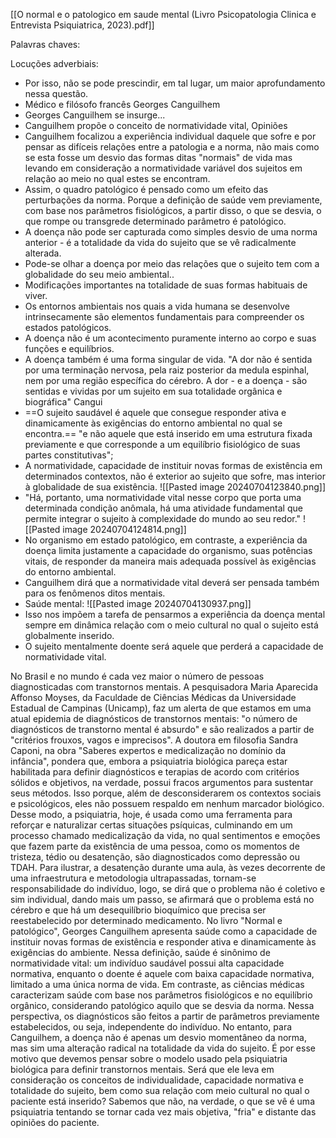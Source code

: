[[O normal e o patologico em saude mental (Livro Psicopatologia Clinica e Entrevista Psiquiatrica, 2023).pdf]]

Palavras chaves: 

Locuções adverbiais: 
* Por isso, não se pode prescindir, em tal lugar, um maior aprofundamento nessa questão. 
* Médico e filósofo francês Georges Canguilhem
* Georges Canguilhem se insurge... 
* Canguilhem propõe o conceito de normatividade vital,
Opiniões
* Canguilhem focalizou a experiência individual daquele que sofre e por pensar as difíceis relações entre a patologia e a norma, não mais como se esta fosse um desvio das formas ditas "normais" de vida mas levando em consideração a normatividade variável dos sujeitos em relação ao meio no qual estes se encontram. 
* Assim, o quadro patológico é pensado como um efeito das perturbações da norma. Porque a definição de saúde vem previamente, com base nos parâmetros fisiológicos, a partir disso, o que se desvia, o que rompe ou transgrede determinado parâmetro é patológico. 
* A doença não pode ser capturada como simples desvio de uma norma anterior - é a totalidade da vida do sujeito que se vê radicalmente alterada.
* Pode-se olhar a doença por meio das relações que o sujeito tem com a globalidade do seu meio ambiental.. 
* Modificações importantes na totalidade de suas formas habituais de viver. 
* Os entornos ambientais nos quais a vida humana se desenvolve intrinsecamente são elementos fundamentais para compreender os estados patológicos. 
* A doença não é um acontecimento puramente interno ao corpo e suas funções e equilíbrios. 
* A doença também é uma forma singular de vida. 
"A dor não é sentida por uma terminação nervosa, pela raiz posterior da medula espinhal, nem por uma região específica do cérebro. A dor - e a doença - são sentidas e vividas por um sujeito em sua totalidade orgânica e biográfica" Cangui
* ==O sujeito saudável é aquele que consegue responder ativa e dinamicamente às exigências do entorno ambiental no qual se encontra.== "e não aquele que está inserido em uma estrutura fixada previamente e que corresponde a um equilíbrio fisiológico de suas partes constitutivas"; 
* A normatividade, capacidade de instituir novas formas de existência em determinados contextos, não é exterior ao sujeito que sofre, mas interior à globalidade de sua existência. 
![[Pasted image 20240704123840.png]]
* "Há, portanto, uma normatividade vital nesse corpo que porta uma determinada condição anômala, há uma atividade fundamental que permite integrar o sujeito à complexidade do mundo ao seu redor."
![[Pasted image 20240704124814.png]]
* No organismo em estado patológico, em contraste, a experiência da doença limita justamente a capacidade do organismo, suas potências vitais, de responder da maneira mais adequada possível às exigências do entorno ambiental. 
* Canguilhem dirá que a normatividade vital deverá ser pensada também para os fenômenos ditos mentais. 
* Saúde mental:
![[Pasted image 20240704130937.png]]
* Isso nos impõem a tarefa de pensarmos a experiência da doença mental sempre em dinâmica relação com o meio cultural no qual o sujeito está globalmente inserido. 
* O sujeito mentalmente doente será aquele que perderá a capacidade de normatividade vital. 


No Brasil e no mundo é cada vez maior o número de pessoas diagnosticadas com transtornos mentais. A pesquisadora Maria Aparecida Affonso Moyses, da Faculdade de Ciências Médicas da Universidade Estadual de Campinas (Unicamp), faz um alerta de que estamos em uma atual epidemia de diagnósticos de transtornos mentais: "o número de diagnósticos de transtorno mental é absurdo" e são realizados a partir de "critérios frouxos, vagos e imprecisos".
A doutora em filosofia Sandra Caponi, na obra "Saberes expertos e medicalização no domínio da infância", pondera que, embora a psiquiatria biológica pareça estar habilitada para definir diagnósticos e terapias de acordo com critérios sólidos e objetivos, na verdade, possui fracos argumentos para sustentar seus métodos. Isso porque, além de desconsiderarem os contextos sociais e psicológicos, eles não possuem respaldo em nenhum marcador biológico. Desse modo, a psiquiatria, hoje, é usada como uma ferramenta para reforçar e naturalizar certas situações psíquicas, culminando em um processo chamado medicalização da vida, no qual sentimentos e emoções que fazem parte da existência de uma pessoa, como os momentos de tristeza, tédio ou desatenção, são diagnosticados como depressão ou TDAH. Para ilustrar, a desatenção durante uma aula, às vezes decorrente de uma infraestrutura e metodologia ultrapassadas, tornam-se responsabilidade do indivíduo, logo, se dirá que o problema não é coletivo e sim individual, dando mais um passo, se afirmará que o problema está no cérebro e que há um desequilíbrio bioquímico que precisa ser reestabelecido por determinado medicamento. 
No livro "Normal e patológico", Georges Canguilhem apresenta saúde como a capacidade de instituir novas formas de existência e responder ativa e dinamicamente às exigências do ambiente. Nessa definição, saúde é sinônimo de normatividade vital: um indivíduo saudável possui alta capacidade normativa, enquanto o doente é aquele com baixa capacidade normativa,  limitado a uma única norma de vida. Em contraste, as ciências médicas caracterizam saúde com base nos parâmetros fisiológicos e no equilíbrio orgânico, considerando patológico aquilo que se desvia da norma. Nessa perspectiva, os diagnósticos são feitos a partir de parâmetros previamente estabelecidos, ou seja, independente do indivíduo. No entanto, para Canguilhem, a doença não é apenas um desvio momentâneo da norma, mas sim uma alteração radical na totalidade da vida do sujeito. É por esse motivo que devemos pensar sobre o modelo usado pela psiquiatria biológica para definir transtornos mentais. Será que ele leva em consideração os conceitos de individualidade, capacidade normativa e totalidade do sujeito, bem como sua relação com meio cultural no qual o paciente está inserido? Sabemos que não, na verdade, o que se vê é uma psiquiatria tentando se tornar cada vez mais objetiva, "fria" e distante das opiniões do paciente. 
